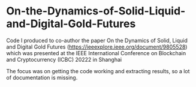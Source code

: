 # On-the-Dynamics-of-Solid-Liquid-and-Digital-Gold-Futures
Code I produced to co-author the paper On the Dynamics of Solid, Liquid and Digital Gold Futures (https://ieeexplore.ieee.org/document/9805528) which was presented at the IEEE International Conference on Blockchain and Cryptocurrency (ICBC) 20222 in Shanghai


The focus was on getting the code working and extracting results, so a lot of documentation is missing.
